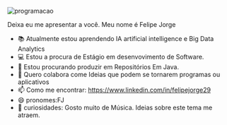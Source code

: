 ![programacao](https://user-images.githubusercontent.com/90123100/132129346-95b51197-e897-48ea-9c67-bdab57c96295.png)

Deixa eu me apresentar a você.
Meu nome é Felipe Jorge
- 📚 Atualmente estou aprendendo IA artificial intelligence e Big Data Analytics
- 💻 Estou a procura de Estágio em desenvovimento de Software.
- 💾 Estou procurando produzir em Repositórios Em Java.
- 💬 Quero colabora come Ideias que podem se tornarem programas ou aplicativos
- 📫 Como me encontrar: https://www.linkedin.com/in/felipejorge29
- 😄 pronomes:FJ
- 🎹 curiosidades: Gosto muito de Música. Ideias sobre este tema me atraem.

